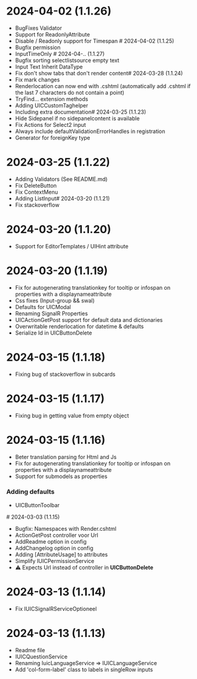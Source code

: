 ﻿# 2024-04-02 (1.1.26)
- BugFixes Validator
- Support for ReadonlyAttribute
- Disable / Readonly support for Timespan
﻿# 2024-04-02 (1.1.25)
- Bugfix permission
- InputTimeOnly
﻿# 2024-04-.. (1.1.27)
- Bugfix sorting selectlistsource empty text
- Input Text Inherit DataType
- Fix don't show tabs that don't render content﻿# 2024-03-28 (1.1.24)
- Fix mark changes
- Renderlocation can now end with .cshtml  (automatically add .cshtml if the last 7 characters do not contain a point)
- TryFind... extension methods
- Adding UICCustomTaghelper
- Including extra documentation﻿# 2024-03-25 (1.1.23)
- Hide Sidepanel if no sidepanelcontent is available
- Fix Actions for Select2 input
- Always include defaultValidationErrorHandles in registration
- Generator for foreignKey type

# 2024-03-25 (1.1.22)
 - Adding Validators (See README.md)
 - Fix DeleteButton
 - Fix ContextMenu
 - Adding ListInput﻿# 2024-03-20 (1.1.21)
 - Fix stackoverflow

# 2024-03-20 (1.1.20)
 - Support for EditorTemplates / UIHint attribute

# 2024-03-20 (1.1.19)
- Fix for autogenerating translationkey for tooltip or infospan on properties with a displaynameattribute
- Css fixes (Input-group && swal)
- Defaults for UICModal
- Renaming SignalR Properties
- UICActionGetPost support for default data and dictionaries
- Overwritable renderlocation for datetime & defaults
- Serialize Id in UICButtonDelete
﻿
# 2024-03-15 (1.1.18)
 - Fixing bug of stackoverflow in subcards

# 2024-03-15 (1.1.17)
 - Fixing bug in getting value from empty object

# 2024-03-15 (1.1.16)
- Beter translation parsing for Html and Js
- Fix for autogenerating translationkey for tooltip or infospan on properties with a displaynameattribute
- Support for submodels as properties


### Adding defaults
- UICButtonToolbar

﻿# 2024-03-03 (1.1.15)
- Bugfix: Namespaces with Render.cshtml
- ActionGetPost controller voor Url
- AddReadme option in config
- AddChangelog option in config
- Adding [AttributeUsage] to attributes
- Simplify IUICPermissionService
- :warning: Expects Url instead of controller in **UICButtonDelete**

# 2024-03-13 (1.1.14)
- Fix IUICSignalRServiceOptioneel

# 2024-03-13 (1.1.13)
- Readme file
- IUICQuestionService
- Renaming IuicLanguageService => IUICLanguageService
- Add 'col-form-label' class to labels in singleRow inputs
